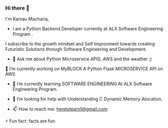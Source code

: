 ### Hi there 👋

<!--
**pytbyte/pytbyte** is a ✨ _special_ ✨ repository because its `README.md` (this file) appears on your GitHub profile.

Here are some ideas to get you started:
-->
I'm Kamau Macharia,

- I am a Python Backend Developer currently at ALX Software Engineering Program .

 I subscribe to the growth mindset and Self Improvment towards creating Futuristic Solutions through Software Engineering 
 and Development.

- 💬 Ask me about Python Microservice APIS, AWS and the weather ;)

🔭 I’m currently working on MyBLOCK A Python Flask MICROSERVICE API on AWS
   
 
 
 
 - 🌱 I’m currently learning SOFTWARE ENGINEERING At ALX Software Engineering Program.

 - 🤔 I’m looking for help with Understanding C Dynamic Memory Alocation.

 - 📫 How to reach me:  heretolearn1@gmail.com

 ⚡ Fun fact: facts are fun. 


